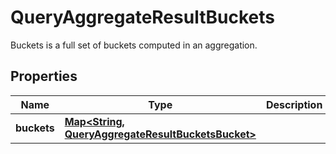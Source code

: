 # QueryAggregateResultBuckets

Buckets is a full set of buckets computed in an aggregation.

## Properties

Name | Type | Description | Notes
------------ | ------------- | ------------- | -------------
**buckets** | [**Map&lt;String, QueryAggregateResultBucketsBucket&gt;**](QueryAggregateResultBucketsBucket.md) |  |  [optional]



